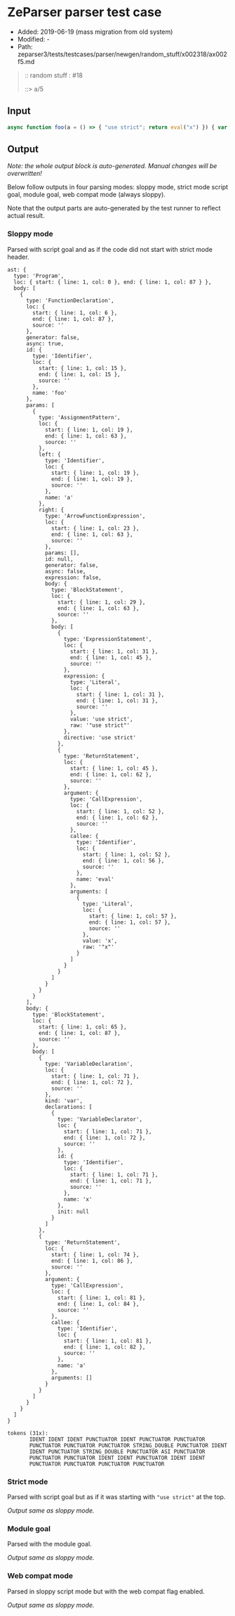 # ZeParser parser test case

- Added: 2019-06-19 (mass migration from old system)
- Modified: -
- Path: zeparser3/tests/testcases/parser/newgen/random_stuff/x002318/ax002f5.md

> :: random stuff : #18
>
> ::> a/5

## Input

`````js
async function foo(a = () => { "use strict"; return eval("x") }) { var x; return a(); }
`````

## Output

_Note: the whole output block is auto-generated. Manual changes will be overwritten!_

Below follow outputs in four parsing modes: sloppy mode, strict mode script goal, module goal, web compat mode (always sloppy).

Note that the output parts are auto-generated by the test runner to reflect actual result.

### Sloppy mode

Parsed with script goal and as if the code did not start with strict mode header.

`````
ast: {
  type: 'Program',
  loc: { start: { line: 1, col: 0 }, end: { line: 1, col: 87 } },
  body: [
    {
      type: 'FunctionDeclaration',
      loc: {
        start: { line: 1, col: 6 },
        end: { line: 1, col: 87 },
        source: ''
      },
      generator: false,
      async: true,
      id: {
        type: 'Identifier',
        loc: {
          start: { line: 1, col: 15 },
          end: { line: 1, col: 15 },
          source: ''
        },
        name: 'foo'
      },
      params: [
        {
          type: 'AssignmentPattern',
          loc: {
            start: { line: 1, col: 19 },
            end: { line: 1, col: 63 },
            source: ''
          },
          left: {
            type: 'Identifier',
            loc: {
              start: { line: 1, col: 19 },
              end: { line: 1, col: 19 },
              source: ''
            },
            name: 'a'
          },
          right: {
            type: 'ArrowFunctionExpression',
            loc: {
              start: { line: 1, col: 23 },
              end: { line: 1, col: 63 },
              source: ''
            },
            params: [],
            id: null,
            generator: false,
            async: false,
            expression: false,
            body: {
              type: 'BlockStatement',
              loc: {
                start: { line: 1, col: 29 },
                end: { line: 1, col: 63 },
                source: ''
              },
              body: [
                {
                  type: 'ExpressionStatement',
                  loc: {
                    start: { line: 1, col: 31 },
                    end: { line: 1, col: 45 },
                    source: ''
                  },
                  expression: {
                    type: 'Literal',
                    loc: {
                      start: { line: 1, col: 31 },
                      end: { line: 1, col: 31 },
                      source: ''
                    },
                    value: 'use strict',
                    raw: '"use strict"'
                  },
                  directive: 'use strict'
                },
                {
                  type: 'ReturnStatement',
                  loc: {
                    start: { line: 1, col: 45 },
                    end: { line: 1, col: 62 },
                    source: ''
                  },
                  argument: {
                    type: 'CallExpression',
                    loc: {
                      start: { line: 1, col: 52 },
                      end: { line: 1, col: 62 },
                      source: ''
                    },
                    callee: {
                      type: 'Identifier',
                      loc: {
                        start: { line: 1, col: 52 },
                        end: { line: 1, col: 56 },
                        source: ''
                      },
                      name: 'eval'
                    },
                    arguments: [
                      {
                        type: 'Literal',
                        loc: {
                          start: { line: 1, col: 57 },
                          end: { line: 1, col: 57 },
                          source: ''
                        },
                        value: 'x',
                        raw: '"x"'
                      }
                    ]
                  }
                }
              ]
            }
          }
        }
      ],
      body: {
        type: 'BlockStatement',
        loc: {
          start: { line: 1, col: 65 },
          end: { line: 1, col: 87 },
          source: ''
        },
        body: [
          {
            type: 'VariableDeclaration',
            loc: {
              start: { line: 1, col: 71 },
              end: { line: 1, col: 72 },
              source: ''
            },
            kind: 'var',
            declarations: [
              {
                type: 'VariableDeclarator',
                loc: {
                  start: { line: 1, col: 71 },
                  end: { line: 1, col: 72 },
                  source: ''
                },
                id: {
                  type: 'Identifier',
                  loc: {
                    start: { line: 1, col: 71 },
                    end: { line: 1, col: 71 },
                    source: ''
                  },
                  name: 'x'
                },
                init: null
              }
            ]
          },
          {
            type: 'ReturnStatement',
            loc: {
              start: { line: 1, col: 74 },
              end: { line: 1, col: 86 },
              source: ''
            },
            argument: {
              type: 'CallExpression',
              loc: {
                start: { line: 1, col: 81 },
                end: { line: 1, col: 84 },
                source: ''
              },
              callee: {
                type: 'Identifier',
                loc: {
                  start: { line: 1, col: 81 },
                  end: { line: 1, col: 82 },
                  source: ''
                },
                name: 'a'
              },
              arguments: []
            }
          }
        ]
      }
    }
  ]
}

tokens (31x):
       IDENT IDENT IDENT PUNCTUATOR IDENT PUNCTUATOR PUNCTUATOR
       PUNCTUATOR PUNCTUATOR PUNCTUATOR STRING_DOUBLE PUNCTUATOR IDENT
       IDENT PUNCTUATOR STRING_DOUBLE PUNCTUATOR ASI PUNCTUATOR
       PUNCTUATOR PUNCTUATOR IDENT IDENT PUNCTUATOR IDENT IDENT
       PUNCTUATOR PUNCTUATOR PUNCTUATOR PUNCTUATOR
`````

### Strict mode

Parsed with script goal but as if it was starting with `"use strict"` at the top.

_Output same as sloppy mode._

### Module goal

Parsed with the module goal.

_Output same as sloppy mode._

### Web compat mode

Parsed in sloppy script mode but with the web compat flag enabled.

_Output same as sloppy mode._
